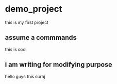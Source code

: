 # demo_project
this is my first project
## assume a commmands
this is cool
##  i am writing for modifying purpose
hello guys this suraj 